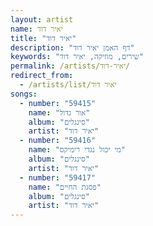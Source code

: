 ```yaml
---
layout: artist
name: יאיר דוד
title: "יאיר דוד"
description: "דף האמן יאיר דוד"
keywords: "שירים, מוזיקה, יאיר דוד"
permalink: /artists/יאיר-דוד/
redirect_from:
  - /artists/list/יאיר דוד
songs:
  - number: "59415"
    name: "אור גדול"
    album: "סינגלים"
    artist: "יאיר דוד"
  - number: "59416"
    name: "מי יכול נגדי רימיקס"
    album: "סינגלים"
    artist: "יאיר דוד"
  - number: "59417"
    name: "פסגת החיים"
    album: "סינגלים"
    artist: "יאיר דוד"
---
```

